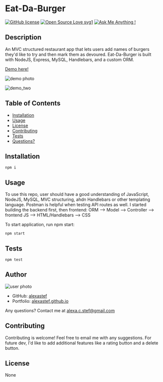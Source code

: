 # Eat-Da-Burger  

[![GitHub license](https://img.shields.io/badge/license-None-blue.svg)](https://shields.io/)
[![Open Source Love svg1](https://badges.frapsoft.com/os/v1/open-source.svg?v=103)](https://github.com/ellerbrock/open-source-badges/)
[![Ask Me Anything !](https://img.shields.io/badge/Ask%20me-anything-1abc9c.svg)](https://GitHub.com/Naereen/ama)

## Description
An MVC structured restaurant app that lets users add names of burgers they'd like to try and then mark them as devoured. Eat-Da-Burger is built with NodeJS, Express, MySQL, Handlebars, and a custom ORM.

[Demo here!](https://bloc-minister-61255.herokuapp.com/)

![demo photo](https://i.imgur.com/98Gt4Vr.png)

![demo_two](https://i.imgur.com/utIGoPx.png)


## Table of Contents  
* [Installation](#installation)  
* [Usage](#usage)  
* [License](#license)
* [Contributing](#contributing)  
* [Tests](#tests)  
* [Questions?](#questions)  


## Installation  
 
    npm i  


## Usage  
To use this repo, user should have a good understanding of JavaScript, NodeJS, MySQL, MVC structuring, ahdn Handlebars or other templating language. Postman is helpful when testing API routes as well. I started building the backend first, then frontend: ORM --> Model --> Controller --> frontend JS --> HTML/Handlebars --> CSS   

To start application, run npm start:  
 
    npm start  
 



## Tests  

    npm test



## Author
![user photo](https://avatars.githubusercontent.com/alexastef?size=100)
- GitHub: [alexastef](https://github.com/alexastef)  
- Portfolio: [alexastef.github.io](alexastef.github.io)

Any questions? Contact me at alexa.c.stef@gmail.com

## Contributing  
Contributing is welcome! Feel free to email me with any suggestions. For future dev, I'd like to add additional features like a rating button and a delete button.

 

## License  
None 
